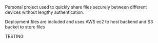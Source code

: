 Personal project used to quickly share files securely between different devices without lengthy authentication.

Deployment files are included and uses AWS ec2 to host backend and S3 bucket to store files

TESTING
